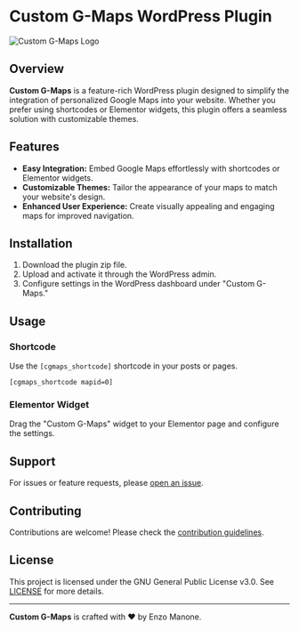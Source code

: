 # Custom G-Maps WordPress Plugin

![Custom G-Maps Logo](/assets/logo.png)

## Overview

**Custom G-Maps** is a feature-rich WordPress plugin designed to simplify the integration of personalized Google Maps into your website. Whether you prefer using shortcodes or Elementor widgets, this plugin offers a seamless solution with customizable themes.

## Features

- **Easy Integration:** Embed Google Maps effortlessly with shortcodes or Elementor widgets.
- **Customizable Themes:** Tailor the appearance of your maps to match your website's design.
- **Enhanced User Experience:** Create visually appealing and engaging maps for improved navigation.

## Installation

1. Download the plugin zip file.
2. Upload and activate it through the WordPress admin.
3. Configure settings in the WordPress dashboard under "Custom G-Maps."

## Usage

### Shortcode

Use the `[cgmaps_shortcode]` shortcode in your posts or pages.

```shortcode
[cgmaps_shortcode mapid=0]
```

### Elementor Widget

Drag the "Custom G-Maps" widget to your Elementor page and configure the settings.

## Support

For issues or feature requests, please [open an issue](https://github.com/davidesidoti/custom-gmaps/issues).

## Contributing

Contributions are welcome! Please check the [contribution guidelines](CONTRIBUTING.md).

## License

This project is licensed under the GNU General Public License v3.0. See [LICENSE](LICENSE) for more details.

---

**Custom G-Maps** is crafted with ❤️ by Enzo Manone.

